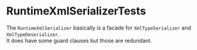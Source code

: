 # RuntimeXmlSerializerTests

The `RuntimeXmlSerializer` basically is a facade for `XmlTypeSerializer` and `XmlTypeDeserializer`.  
It does have some guard clauses but those are redundant.
